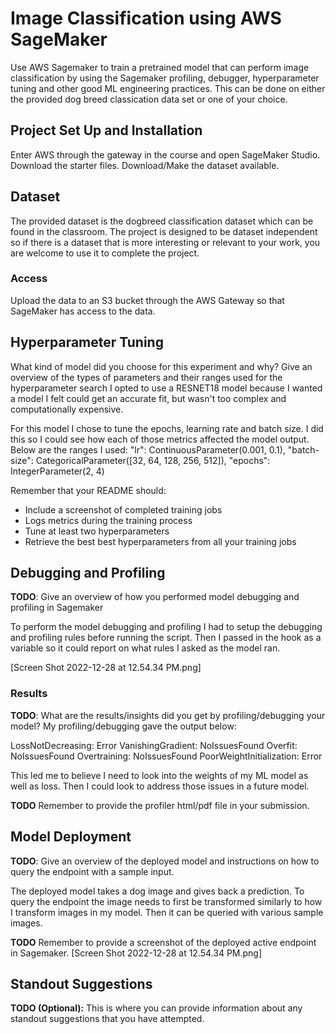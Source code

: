 # Image Classification using AWS SageMaker

Use AWS Sagemaker to train a pretrained model that can perform image classification by using the Sagemaker profiling, debugger, hyperparameter tuning and other good ML engineering practices. This can be done on either the provided dog breed classication data set or one of your choice.

## Project Set Up and Installation
Enter AWS through the gateway in the course and open SageMaker Studio. 
Download the starter files.
Download/Make the dataset available. 

## Dataset
The provided dataset is the dogbreed classification dataset which can be found in the classroom.
The project is designed to be dataset independent so if there is a dataset that is more interesting or relevant to your work, you are welcome to use it to complete the project.

### Access
Upload the data to an S3 bucket through the AWS Gateway so that SageMaker has access to the data. 

## Hyperparameter Tuning
What kind of model did you choose for this experiment and why? Give an overview of the types of parameters and their ranges used for the hyperparameter search
I opted to use a RESNET18 model because I wanted a model I felt could get an accurate fit, but wasn't too complex and computationally expensive.

For this model I chose to tune the epochs, learning rate and batch size. I did this so I could see how each of those metrics affected the model output. Below are the ranges I used:
"lr": ContinuousParameter(0.001, 0.1),
"batch-size": CategoricalParameter([32, 64, 128, 256, 512]),
 "epochs": IntegerParameter(2, 4)

Remember that your README should:
- Include a screenshot of completed training jobs
- Logs metrics during the training process
- Tune at least two hyperparameters
- Retrieve the best best hyperparameters from all your training jobs

## Debugging and Profiling
**TODO**: Give an overview of how you performed model debugging and profiling in Sagemaker

To perform the model debugging and profiling I had to setup the debugging and profiling rules before running the script. Then I passed in the hook as a variable so it could report on what rules I asked as the model ran. 

[Screen Shot 2022-12-28 at 12.54.34 PM.png]

### Results
**TODO**: What are the results/insights did you get by profiling/debugging your model?
My profiling/debugging gave the output below: 

LossNotDecreasing: Error
VanishingGradient: NoIssuesFound
Overfit: NoIssuesFound
Overtraining: NoIssuesFound
PoorWeightInitialization: Error

This led me to believe I need to look into the weights of my ML model as well as loss. Then I could look to address those issues in a future model.

**TODO** Remember to provide the profiler html/pdf file in your submission.


## Model Deployment
**TODO**: Give an overview of the deployed model and instructions on how to query the endpoint with a sample input.

The deployed model takes a dog image and gives back a prediction. To query the endpoint the image needs to first be transformed similarly 
to how I transform images in my model. Then it can be queried with various sample images. 

**TODO** Remember to provide a screenshot of the deployed active endpoint in Sagemaker.
[Screen Shot 2022-12-28 at 12.54.34 PM.png]

## Standout Suggestions
**TODO (Optional):** This is where you can provide information about any standout suggestions that you have attempted.
